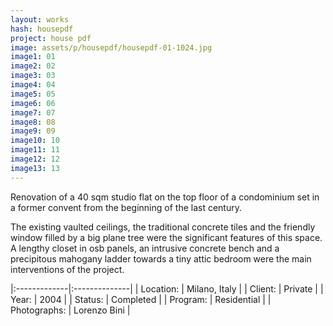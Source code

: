 ```yaml
---
layout: works
hash: housepdf
project: house pdf
image: assets/p/housepdf/housepdf-01-1024.jpg
image1: 01
image2: 02
image3: 03
image4: 04
image5: 05
image6: 06
image7: 07
image8: 08
image9: 09
image10: 10
image11: 11
image12: 12
image13: 13
---
```


Renovation of a 40 sqm studio flat on the top floor of a condominium set in a former convent from the beginning of the last century.

The existing vaulted ceilings, the traditional concrete tiles and the friendly window filled by a big plane tree were the significant features of this space. A lengthy closet in osb panels, an intrusive concrete bench and a precipitous mahogany ladder towards a tiny attic bedroom were the main interventions of the project.

|:-------------|:--------------|
| Location:    | Milano, Italy |
| Client:      | Private       |
| Year:        | 2004          |
| Status:      | Completed     |
| Program:     | Residential   |
| Photographs: | Lorenzo Bini  |
